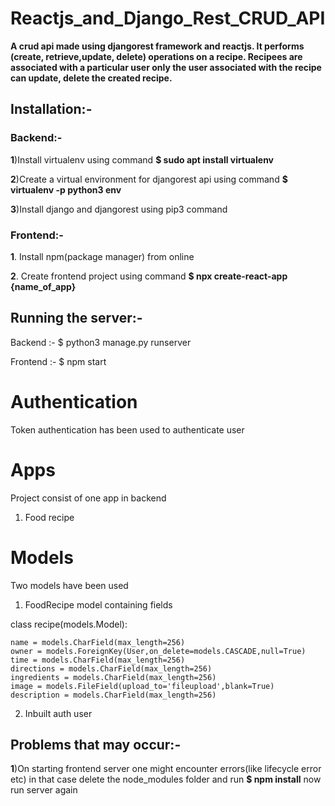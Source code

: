 # Reactjs_and_Django_Rest_CRUD_API
**A crud api made using djangorest framework and reactjs. It performs (create, retrieve,update, delete) operations on a recipe.
Recipees are associated with a particular user only the user associated with the recipe can update, delete the created recipe.**

## Installation:-

### Backend:-
**1**)Install virtualenv using command **$ sudo apt install virtualenv**

**2**)Create a virtual environment for djangorest api using command **$ virtualenv -p python3 env**

**3**)Install django and djangorest using pip3 command

### Frontend:-

**1**. Install npm(package manager) from online

**2**. Create frontend project using command **$ npx create-react-app {name_of_app}**

## Running the server:-

Backend :- $ python3 manage.py runserver

Frontend :- $ npm start

# Authentication

Token authentication has been used to authenticate user 

# Apps

Project consist of one app in backend 
1. Food recipe

# Models

Two models have been used

1. FoodRecipe model containing fields

class recipe(models.Model):

    name = models.CharField(max_length=256)
    owner = models.ForeignKey(User,on_delete=models.CASCADE,null=True)
    time = models.CharField(max_length=256)
    directions = models.CharField(max_length=256)
    ingredients = models.CharField(max_length=256)
    image = models.FileField(upload_to='fileupload',blank=True)
    description = models.CharField(max_length=256)
    
2. Inbuilt auth user 


## Problems that may occur:-

**1**)On starting frontend server one might encounter errors(like lifecycle error etc) in that case delete the node_modules folder and run **$ npm install** now run server again
